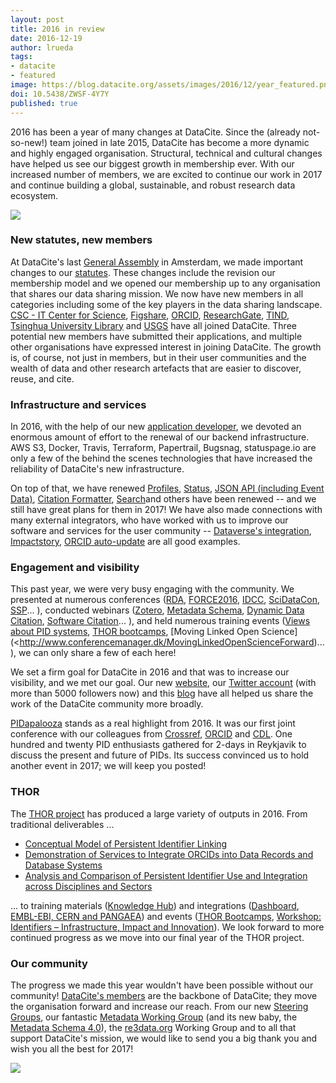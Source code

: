 ```yaml
---
layout: post
title: 2016 in review
date: 2016-12-19
author: lrueda
tags:
- datacite
- featured
image: https://blog.datacite.org/assets/images/2016/12/year_featured.png
doi: 10.5438/ZWSF-4Y7Y
published: true
---
```

2016 has been a year of many changes at DataCite. Since the (already not-so-new!) team joined in late 2015, DataCite has become a more dynamic and highly engaged organisation. Structural, technical and cultural changes have helped us see our biggest growth in membership ever. With our increased number of members, we are excited to continue our work in 2017 and continue building a global, sustainable, and robust research data ecosystem.

![](/images/2016/12/year1.png)

### New statutes, new members

At DataCite's last [General Assembly](https://blog.datacite.org/datacites-new-membership-model/) in Amsterdam, we made important changes to our [statutes](https://www.datacite.org/documents/statutes.html). These changes include the revision our membership model and we opened our membership up to any organisation that shares our data sharing mission. We now have new members in all categories including some of the key players in the data sharing landscape. [CSC - IT Center for Science](http://csc.fi/), [Figshare](http://figshare.org), [ORCID](http://orcid.org), [ResearchGate](http://researchgate.net), [TIND](http://tind.io), [Tsinghua University Library](http://www.lib.tsinghua.edu.cn/english/) and [USGS](http://usgs.gov) have all joined DataCite. Three potential new members have submitted their applications, and multiple other organisations have expressed interest in joining DataCite. The growth is, of course, not just in members, but in their user communities and the wealth of data and other research artefacts that are easier to discover, reuse, and cite.

### Infrastructure and services

In 2016, with the help of our new [application developer](https://blog.datacite.org/announcing-new-application-developer/), we devoted an enormous amount of effort to the renewal of our backend infrastructure. AWS S3, Docker, Travis, Terraform, Papertrail, Bugsnag, statuspage.io are only a few of the behind the scenes technologies that have increased the reliability of DataCite's new infrastructure.

On top of that, we have renewed [Profiles](http://profiles.datacite.org),
[Status](https://status.datacite.org), [JSON API (including Event Data)](http://api.datacite.org), [Citation Formatter](http://citation.crosscite.org), [Search](http://search.datacite.org)and others have been renewed -- and we still have great plans for them in 2017! We have also made connections with many external integrators, who have worked with us to improve our software and services for the user community -- [Dataverse's integration](https://blog.datacite.org/dataverse-is-now-minting-dois-with-datacite/), [Impactstory](https://blog.datacite.org/we-were-out-in-force/), [ORCID auto-update](http://support.orcid.org/knowledgebase/articles/793980-what-are-auto-updates) are all good examples.

### Engagement and visibility

This past year, we were very busy engaging with the community. We presented at numerous conferences ([RDA](https://www.rd-alliance.org/plenaries), [FORCE2016](https://www.force11.org/meetings/force2016/program/agenda/workshops), [IDCC](http://www.dcc.ac.uk/events/idcc16), [SciDataCon](http://www.scidatacon.org), [SSP](https://www.sspnet.org/events/past-events/annual-meeting-2016/event-home)... ), conducted webinars ([Zotero](https://vimeo.com/166934111), [Metadata Schema](https://vimeo.com/172929697), [Dynamic Data Citation](https://vimeo.com/174795589), [Software Citation](https://vimeo.com/195261237)... ), and held numerous training events ([Views about PID systems](https://www.rd-alliance.org/views-about-pid-systems-training-course-and-workshop-31-august-2-september-2016-garchingmunich), [THOR bootcamps](https://project-thor.eu/2016/12/02/hasta-la-vista-thor-bootcamp), [Moving Linked Open Science](<http://www.conferencemanager.dk/MovingLinkedOpenScienceForward)... ), we can only share a few of each here!

We set a firm goal for DataCite in 2016 and that was to increase our visibility, and we met our goal. Our new [website](http://www.datacite.org), our [Twitter account](http://twitter.com/datacite) (with more than 5000 followers now) and this [blog](http://blog.datacite.org) have all helped us share the work of the DataCite community more broadly.

[PIDapalooza](http://pidapalooza.org) stands as a real highlight from 2016. It was our first joint conference with our colleagues from [Crossref](http://crossref.org), [ORCID](http://orcid.org) and [CDL](http://cdlib.org). One hundred and twenty PID enthusiasts gathered for 2-days in Reykjavik to discuss the present and future of PIDs. Its success convinced us to hold another event in 2017; we will keep you posted!

### THOR
The [THOR project](https://project-thor.eu) has produced a large variety of outputs in 2016. From traditional deliverables ...

- [Conceptual Model of Persistent Identifier Linking](http://doi.org/10.5281/zenodo.48705)
- [Demonstration of Services to Integrate ORCIDs into Data Records and Database Systems](http://doi.org10.5281/zenodo.58971)
- [Analysis and Comparison of Persistent Identifier Use and Integration across Disciplines and Sectors](http://doi.org/10.5281/zenodo.154592)

... to training materials ([Knowledge Hub](https://project-thor.readme.io)) and integrations ([Dashboard](http://dashboard.project-thor.eu/dashboard), [EMBL-EBI, CERN and PANGAEA](https://project-thor.eu/2016/08/08/orcid-integration-in-disciplinary-data-repositories)) and events ([THOR Bootcamps](https://project-thor.readme.io/docs/presentations-thor-bootcamp), [Workshop: Identifiers – Infrastructure, Impact and Innovation](https://project-thor.eu/2016/07/20/highlights-workshop-identifiers-infrastructure-impact-and-innovation/)). We look forward to more continued progress as we move into our final year of the THOR project.

### Our community

The progress we made this year wouldn't have been possible without our community! [DataCite's members](https://www.datacite.org/members.html) are the backbone of DataCite; they move the organisation forward and increase our reach. From our new [Steering Groups](https://www.datacite.org/steering.html), our fantastic [Metadata Working Group](https://groups.google.com/forum/#!forum/datacite-metadata) (and its new baby, the  [Metadata Schema 4.0](http://schema.datacite.org)), the [re3data.org](http://re3data.org) Working Group and to all that support DataCite's mission, we would like to send you a big thank you and wish you all the best for 2017!

![](/images/2016/12/year2.png)
